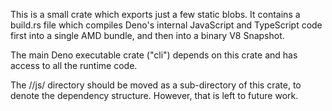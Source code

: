 This is a small crate which exports just a few static blobs. It contains a
build.rs file which compiles Deno's internal JavaScript and TypeScript code
first into a single AMD bundle, and then into a binary V8 Snapshot.

The main Deno executable crate ("cli") depends on this crate and has access to
all the runtime code.

The //js/ directory should be moved as a sub-directory of this crate, to denote
the dependency structure. However, that is left to future work.
